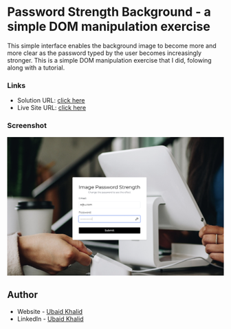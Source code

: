 # Password Strength Background - a simple DOM manipulation exercise

This simple interface enables the background image to become more and more clear as the password typed by the user becomes increasingly stronger. This is a simple DOM manipulation exercise that I did, folowing along with a tutorial.

### Links

- Solution URL: [click here](https://github.com/climaco-sarmiento/password-strength-background)
- Live Site URL: [click here](https://climaco-sarmiento.github.io/password-strength-background/)

### Screenshot

![my screenshot](./images/Screenshot.png)

## Author

- Website - [Ubaid Khalid](https://www.ubaidkhalid.dev)
- LinkedIn - [Ubaid Khalid](https://www.linkedin.com/in/ubaid-khalid-dev/)

